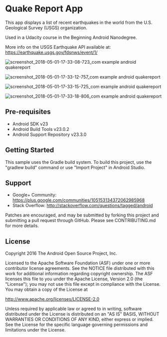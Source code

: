 Quake Report App
===================================

This app displays a list of recent earthquakes in the world
from the U.S. Geological Survey (USGS) organization.

Used in a Udacity course in the Beginning Android Nanodegree.

More info on the USGS Earthquake API available at:
https://earthquake.usgs.gov/fdsnws/event/1/


![screenshot_2018-05-01-17-33-08-723_com example android quakereport](https://user-images.githubusercontent.com/29420591/39503400-5c0f6dd4-4de3-11e8-8d70-b3c24e3873b8.png)

![screenshot_2018-05-01-17-33-12-757_com example android quakereport](https://user-images.githubusercontent.com/29420591/39503401-5c89fa04-4de3-11e8-92d5-8ac833961ac8.png)

![screenshot_2018-05-01-17-33-15-725_com example android quakereport](https://user-images.githubusercontent.com/29420591/39503402-5ccedf3e-4de3-11e8-86c9-49e55727fb68.png)

![screenshot_2018-05-01-17-33-18-806_com example android quakereport](https://user-images.githubusercontent.com/29420591/39503403-5d16a274-4de3-11e8-9001-e5b7d7e38b47.png)



Pre-requisites
--------------

- Android SDK v23
- Android Build Tools v23.0.2
- Android Support Repository v23.3.0

Getting Started
---------------

This sample uses the Gradle build system. To build this project, use the
"gradlew build" command or use "Import Project" in Android Studio.

Support
-------

- Google+ Community: https://plus.google.com/communities/105153134372062985968
- Stack Overflow: http://stackoverflow.com/questions/tagged/android

Patches are encouraged, and may be submitted by forking this project and
submitting a pull request through GitHub. Please see CONTRIBUTING.md for more details.

License
-------

Copyright 2016 The Android Open Source Project, Inc.

Licensed to the Apache Software Foundation (ASF) under one or more contributor
license agreements.  See the NOTICE file distributed with this work for
additional information regarding copyright ownership.  The ASF licenses this
file to you under the Apache License, Version 2.0 (the "License"); you may not
use this file except in compliance with the License.  You may obtain a copy of
the License at

http://www.apache.org/licenses/LICENSE-2.0

Unless required by applicable law or agreed to in writing, software
distributed under the License is distributed on an "AS IS" BASIS, WITHOUT
WARRANTIES OR CONDITIONS OF ANY KIND, either express or implied.  See the
License for the specific language governing permissions and limitations under
the License.
